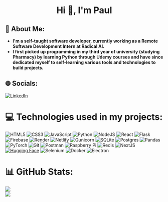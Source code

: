<h1 align="center">Hi 👋, I'm Paul</h1>

## 💫 About Me:
- **I'm a self-taught software developer, currently working as a Remote Software Development Intern at Radical AI.** </br>
- **I first picked up programming in my third year of university (studying Pharmacy) by learning Python through Udemy courses and have since dedicated myself to self-learning various tools and technologies to build projects.**

## 🌐 Socials:
[![LinkedIn](https://img.shields.io/badge/LinkedIn-%230077B5.svg?logo=linkedin&logoColor=white)](https://linkedin.com/in/paul-lam-4a59401ba/) 

# 💻 Technologies used in my projects:
![HTML5](https://img.shields.io/badge/html5-%23E34F26.svg?style=for-the-badge&logo=html5&logoColor=white) ![CSS3](https://img.shields.io/badge/css3-%231572B6.svg?style=for-the-badge&logo=css3&logoColor=white) ![JavaScript](https://img.shields.io/badge/javascript-%23323330.svg?style=for-the-badge&logo=javascript&logoColor=%23F7DF1E) ![Python](https://img.shields.io/badge/python-3670A0?style=for-the-badge&logo=python&logoColor=ffdd54) ![NodeJS](https://img.shields.io/badge/node.js-6DA55F?style=for-the-badge&logo=node.js&logoColor=white) ![React](https://img.shields.io/badge/react-%2320232a.svg?style=for-the-badge&logo=react&logoColor=%2361DAFB) ![Flask](https://img.shields.io/badge/flask-%23000.svg?style=for-the-badge&logo=flask&logoColor=white)  ![Firebase](https://img.shields.io/badge/firebase-%23039BE5.svg?style=for-the-badge&logo=firebase) ![Render](https://img.shields.io/badge/Render-%46E3B7.svg?style=for-the-badge&logo=render&logoColor=white) ![Netlify](https://img.shields.io/badge/netlify-%23000000.svg?style=for-the-badge&logo=netlify&logoColor=#00C7B7)  ![Gunicorn](https://img.shields.io/badge/gunicorn-%298729.svg?style=for-the-badge&logo=gunicorn&logoColor=white) ![SQLite](https://img.shields.io/badge/sqlite-%2307405e.svg?style=for-the-badge&logo=sqlite&logoColor=white) ![Postgres](https://img.shields.io/badge/postgres-%23316192.svg?style=for-the-badge&logo=postgresql&logoColor=white) ![Pandas](https://img.shields.io/badge/pandas-%23150458.svg?style=for-the-badge&logo=pandas&logoColor=white) ![PyTorch](https://img.shields.io/badge/PyTorch-%23EE4C2C.svg?style=for-the-badge&logo=PyTorch&logoColor=white) ![Git](https://img.shields.io/badge/git-%23F05033.svg?style=for-the-badge&logo=git&logoColor=white) ![Postman](https://img.shields.io/badge/Postman-FF6C37?style=for-the-badge&logo=postman&logoColor=white) ![Raspberry Pi](https://img.shields.io/badge/-RaspberryPi-C51A4A?style=for-the-badge&logo=Raspberry-Pi) ![Redis](https://img.shields.io/badge/Redis-C51A4A?style=for-the-badge&logo=redis&logoColor=white)
![NextJS](https://img.shields.io/badge/next.js-000000?style=for-the-badge&logo=nextdotjs&logoColor=white)
[![Hugging Face](https://img.shields.io/badge/Hugging%20Face-FFD21E?style=for-the-badge&logo=huggingface&logoColor=000)](#)
![Selenium](https://img.shields.io/badge/selenium-43B02A?style=for-the-badge&logo=selenium&logoColor=white)
![Docker](https://img.shields.io/badge/Docker-2496ED?style=for-the-badge&logo=docker&logoColor=fff)
![Electron](https://img.shields.io/badge/Electron-2B2E3A?style=for-the-badge&logo=electron&logoColor=fff)



# 📊 GitHub Stats:
![](https://github-readme-streak-stats.herokuapp.com/?user=pauullamm&theme=dark&hide_border=false)<br/>
![](https://github-readme-stats.vercel.app/api/top-langs/?username=pauullamm&theme=dark&hide_border=false&include_all_commits=false&count_private=false&layout=compact)

